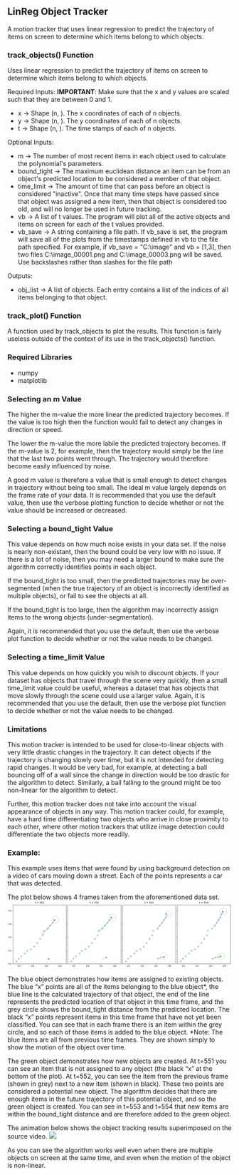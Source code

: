 ## LinReg Object Tracker
A motion tracker that uses linear regression to predict the trajectory  of items on screen to determine which items belong to which objects.

### track_objects() Function
Uses linear regression to predict the trajectory of items on screen to determine which items belong to which objects.

Required Inputs:
**IMPORTANT**: Make sure that the x and y values are scaled such that they are between 0 and 1. 
* x -> Shape (n, ). The x coordinates of each of n objects. 
* y -> Shape (n, ). The y coordinates of each of n objects. 
* t -> Shape (n, ). The time stamps of each of n objects. 

Optional Inputs: 
* m -> The number of most recent items in each object used to calculate the polynomial's parameters. 
* bound_tight -> The maximum euclidean distance an item can be from an object's predicted location to be considered a member of that object.
* time_limit -> The amount of time that can pass before an object is considered "inactive". Once that many time steps have passed  since that object was assigned a new item, then that object is considered too old, and will no longer be used in future tracking.
* vb -> A list of t values. The program will plot all of the active objects and items on screen for each of the t values provided.
* vb_save -> A string containing a file path. If vb_save is set, the program will save all of the plots from the timestamps defined in vb to the file path specified. For example, if vb_save = "C:\image" and vb = [1,3], then two files C:\image_00001.png and C:\image_00003.png will be saved. Use backslashes rather than slashes for the file path

Outputs:
* obj_list -> A list of objects. Each entry contains a list of the indices of all items belonging to that object.

### track_plot() Function
A function used by track_objects to plot the results. This function is fairly useless outside of the context of its use in the track_objects() function.

### Required Libraries
* numpy
* matplotlib

### Selecting an m Value
The higher the m-value the more linear the predicted trajectory becomes. If the value is too high then the function would fail to detect any changes in direction or speed.

The lower the m-value the more labile the predicted trajectory becomes. If the m-value is 2, for example, then the trajectory would simply be the line that the last two points went through. The trajectory would therefore become easily influenced by noise.

A good m value is therefore a value that is small enough to detect changes in trajectory without being too small. The ideal m value largely depends on the frame rate of your data. It is recommended that you use the default value, then use the verbose plotting function to decide whether or not the value should be increased or decreased. 

### Selecting a bound_tight Value
This value depends on how much noise exists in your data set. If the noise is nearly non-existant, then the bound could be very low with no issue. If there is a lot of noise, then you may need a larger bound to make sure the algorithm correctly identifies points in each object. 

If the bound_tight is too small, then the predicted trajectories may be over-segmented (when the true trajectory of an object is incorrectly identified as multiple objects), or fail to see the objects at all.

If the bound_tight is too large, then the algorithm may incorrectly assign items to the wrong objects (under-segmentation).

Again, it is recommended that you use the default, then use the verbose plot function to decide whether or not the value needs to be changed. 

### Selecting a time_limit Value
This value depends on how quickly you wish to discount objects. If your dataset has objects that travel through the scene very quickly, then a small time_limit value could be useful, whereas a dataset that has objects that move slowly through the scene could use a larger value. Again, it is recommended that you use the default, then use the verbose plot function to decide whether or not the value needs to be changed. 

### Limitations
This motion tracker is intended to be used for close-to-linear objects with very little drastic changes in the trajectory. It can detect objects if the trajectory is changing slowly over time, but it is not intended for detecting rapid changes. It would be very bad, for example, at detecting a ball bouncing off of a wall since the change in direction would be too drastic for the algorithm to detect. Similarly, a ball falling to the ground might be too non-linear for the algorithm to detect. 

Further, this motion tracker does not take into account the visual appearance of objects in any way. This motion tracker could, for example, have a hard time differentiating two objects who arrive in close proximity to each other, where other motion trackers that utilize image detection could differentiate the two objects more readily.  

### Example:
This example uses items that were found by using background detection on a video of cars moving down a street. Each of the points represents a car that was detected.

The plot below shows 4 frames taken from the aforementioned data set. 
<img src="images/example_1.jpg">

The blue object demonstrates how items are assigned to existing objects. The blue “x” points are all of the items belonging to the blue object*, the blue line is the calculated trajectory of that object, the end of the line represents the predicted location of that object in this time frame, and the grey circle shows the bound_tight distance from the predicted location. The black “x” points represent items in this time frame that have not yet been classified. You can see that in each frame there is an item within the grey circle, and so each of those items is added to the blue object. 
*Note: The blue items are all from previous time frames. They are shown simply to show the motion of the object over time.

The green object demonstrates how new objects are created. At t=551 you can see an item that is not assigned to any object (the black “x” at the bottom of the plot). At t=552, you can see the item from the previous frame (shown in grey) next to a new item (shown in black). These two points are considered a potential new object. The algorithm decides that there are enough items in the future trajectory of this potential object, and so the green object is created. You can see in t=553 and t=554 that new items are within the bound_tight distance and are therefore added to the green object.

The animation below shows the object tracking results superimposed on the source video. 
<img src="images/example_2.gif">

As you can see the algorithm works well even when there are multiple objects on screen at the same time, and even when the motion of the object is non-linear.
